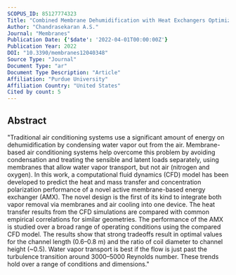 ```yaml
---
SCOPUS_ID: 85127774323
Title: "Combined Membrane Dehumidification with Heat Exchangers Optimized Using CFD for High Efficiency HVAC Systems"
Author: "Chandrasekaran A.S."
Journal: "Membranes"
Publication Date: {'$date': '2022-04-01T00:00:00Z'}
Publication Year: 2022
DOI: "10.3390/membranes12040348"
Source Type: "Journal"
Document Type: "ar"
Document Type Description: "Article"
Affiliation: "Purdue University"
Affiliation Country: "United States"
Cited by count: 5
---
```


## Abstract
"Traditional air conditioning systems use a significant amount of energy on dehumidification by condensing water vapor out from the air. Membrane-based air conditioning systems help overcome this problem by avoiding condensation and treating the sensible and latent loads separately, using membranes that allow water vapor transport, but not air (nitrogen and oxygen). In this work, a computational fluid dynamics (CFD) model has been developed to predict the heat and mass transfer and concentration polarization performance of a novel active membrane-based energy exchanger (AMX). The novel design is the first of its kind to integrate both vapor removal via membranes and air cooling into one device. The heat transfer results from the CFD simulations are compared with common empirical correlations for similar geometries. The performance of the AMX is studied over a broad range of operating conditions using the compared CFD model. The results show that strong tradeoffs result in optimal values for the channel length (0.6–0.8 m) and the ratio of coil diameter to channel height (~0.5). Water vapor transport is best if the flow is just past the turbulence transition around 3000–5000 Reynolds number. These trends hold over a range of conditions and dimensions."
